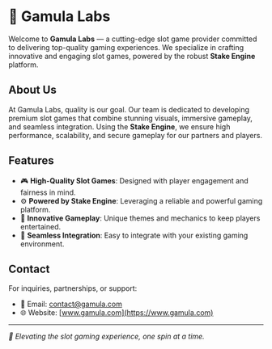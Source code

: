 # 🎰 Gamula Labs

Welcome to **Gamula Labs** — a cutting-edge slot game provider committed to delivering top-quality gaming experiences. We specialize in crafting innovative and engaging slot games, powered by the robust **Stake Engine** platform.

## About Us

At Gamula Labs, quality is our goal. Our team is dedicated to developing premium slot games that combine stunning visuals, immersive gameplay, and seamless integration. Using the **Stake Engine**, we ensure high performance, scalability, and secure gameplay for our partners and players.

## Features

- 🎮 **High-Quality Slot Games**: Designed with player engagement and fairness in mind.
- ⚙️ **Powered by Stake Engine**: Leveraging a reliable and powerful gaming platform.
- 🌟 **Innovative Gameplay**: Unique themes and mechanics to keep players entertained.
- 🔗 **Seamless Integration**: Easy to integrate with your existing gaming environment.

## Contact

For inquiries, partnerships, or support:

- 📧 Email: [contact@gamula.com](mailto:contact@gamula.com)  
- 🌐 Website: [www.gamula.com](https://www.gamula.com)  

---

*🎰 Elevating the slot gaming experience, one spin at a time.*
